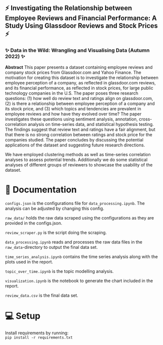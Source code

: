 ## ⚡ Investigating the Relationship between Employee Reviews and Financial Performance: A Study Using Glassdoor Reviews and Stock Prices ⚡
### ✨ Data in the Wild: Wrangling and Visualising Data (Autumn 2022) ✨

**Abstract**
This paper presents a dataset containing employee reviews and company stock prices from Glassdoor.com and Yahoo Finance. The motivation for creating this dataset is to investigate the relationship between employee perception of a company, as reflected in glassdoor.com reviews, and its financial performance, as reflected in stock prices, for large public technology companies in the U.S. The paper poses three research questions: (1) how well do review text and ratings align on glassdoor.com, (2) is there a relationship between employee perception of a company and its stock price, and (3) which topics and tendencies are prevalent in employee reviews and how have they evolved over time? The paper investigates these questions using sentiment analysis, annotation, cross-correlation analysis on time-series data, and statistical hypothesis testing. The findings suggest that review text and ratings have a fair alignment, but that there is no strong correlation between ratings and stock price for the companies studied. The paper concludes by discussing the potential applications of the dataset and suggesting future research directions.

We have employed clustering methods as well as time-series correlation analyses to assess potential trends. Additionally we do some statistical analyses of different groups of reviewers to showcase the usability of the dataset.

# 📖 Documentation

`configs.json` is the configurations file for `data_processing.ipynb`. The analysis can be adjusted by changing this config.

`raw_data/` holds the raw data scraped using the configurations as they are provided in the configs.json.

`review_scraper.py` is the script doing the scraping.

`data_processing.ipynb` reads and processes the raw data files in the `raw_data`-directory to output the final data set.

`time_series_analysis.ipynb` contains the time series analysis along with the plots used in the report.

`topic_over_time.ipynb` is the topic modelling analysis.

`visualization.ipynb` is the notebook to generate the chart included in the report.

`review_data.csv` is the final data set.

# 💻 Setup
Install requirements by running: \
`pip install -r requirements.txt`

